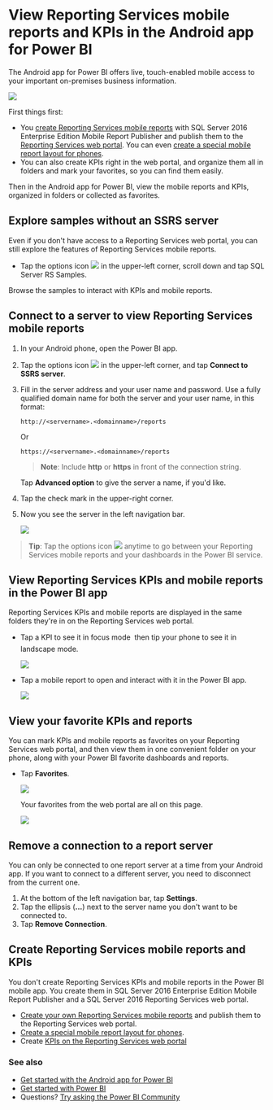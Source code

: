 <properties 
   pageTitle="View Reporting Services mobile reports and KPIs in the Android app"
   description="The Android app for Power BI offers live, touch-enabled mobile access to your important on-premises business information."
   services="powerbi" 
   documentationCenter="" 
   authors="maggiesMSFT" 
   manager="erikre" 
   backup=""
   editor=""
   tags=""
   qualityFocus="no"
   qualityDate=""/>
 
<tags
   ms.service="powerbi"
   ms.devlang="NA"
   ms.topic="article"
   ms.tgt_pltfrm="NA"
   ms.workload="powerbi"
   ms.date="12/13/2016"
   ms.author="maggies"/>

# View Reporting Services mobile reports and KPIs in the Android app for Power BI 
The Android app for Power BI offers live, touch-enabled mobile access to your important on-premises business information. 

![](media/powerbi-mobile-android-kpis-mobile-reports/pbi_ssrs_and_foldrs.png)

First things first:

-  You [create Reporting Services mobile reports](https://msdn.microsoft.com/library/mt652547.aspx) with SQL Server 2016 Enterprise Edition Mobile Report Publisher and publish them to the [Reporting Services web portal](https://msdn.microsoft.com/library/mt637133.aspx). You can even [create a special mobile report layout for phones](https://msdn.microsoft.com/library/mt703702.aspx). 
-   You can also create KPIs right in the web portal, and organize them all in folders and mark your favorites, so you can find them easily. 

Then in the Android app for Power BI, view the mobile reports and KPIs, organized in folders or collected as favorites. 

## Explore samples without an SSRS server

Even if you don't have access to a Reporting Services web portal, you can still explore the features of Reporting Services mobile reports. 

-  Tap the options icon ![](media/powerbi-mobile-android-kpis-mobile-reports/pbi_and_menuiconbordr.png) in the upper-left corner, scroll down and tap SQL Server RS Samples.

Browse the samples to interact with KPIs and mobile reports.

## Connect to a server to view Reporting Services mobile reports 

1.  In your Android phone, open the Power BI app.
  
3. Tap the options icon ![](media/powerbi-mobile-android-kpis-mobile-reports/pbi_and_menuiconbordr.png) in the upper-left corner, and tap **Connect to SSRS server**.

4. Fill in the server address and your user name and password. Use a fully qualified domain name for both the server and your user name,  in this format:

     `http://<servername>.<domainname>/reports`

     Or

     `https://<servername>.<domainname>/reports`
     
     >**Note**: Include **http** or **https** in front of the connection string.

    Tap **Advanced option** to give the server a name, if you'd like.

3. Tap the check mark in the upper-right corner.

5.  Now you see the server in the left navigation bar.

    ![](media/powerbi-mobile-android-kpis-mobile-reports/pbi_ssrs_server.png)

>**Tip**: Tap the options icon ![](media/powerbi-mobile-android-kpis-mobile-reports/pbi_and_menuiconbordr.png) anytime to go between your Reporting Services mobile reports and your dashboards in the Power BI service. 

## View Reporting Services KPIs and mobile reports in the Power BI app

Reporting Services KPIs and mobile reports are displayed in the same folders they're in on the Reporting Services web portal. 

- Tap a KPI to see it in focus mode &#151; then tip your phone to see it in landscape mode.

    ![](media/powerbi-mobile-android-kpis-mobile-reports/pbi_and_ssrs_tilelndscpbrdr.png)

- Tap a mobile report to open and interact with it in the Power BI app.

    ![](media/powerbi-mobile-android-kpis-mobile-reports/pbi_and_ssrs_rpt.png)

## View your favorite KPIs and reports

You can mark KPIs and mobile reports as favorites on your Reporting Services web portal, and then view them in one convenient folder on your phone, along with your Power BI favorite dashboards and reports.

-  Tap **Favorites**.

    ![](media/powerbi-mobile-android-kpis-mobile-reports/pbi_and_ssrs_favemenu.png)
   
    Your favorites from the web portal are all on this page.

    ![](media/powerbi-mobile-android-kpis-mobile-reports/power-bi-android-ssrs-favorites.png)

## Remove a connection to a report server

You can only be connected to one report server at a time from your Android app. If you want to connect to a different server, you need to disconnect from the current one.

1. At the bottom of the left navigation bar, tap **Settings**.
2. Tap the ellipsis (**...**) next to the server name you don't want to be connected to.
3. Tap **Remove Connection**.


## Create Reporting Services mobile reports and KPIs

You don't create Reporting Services KPIs and mobile reports in the Power BI mobile app. You create them in SQL Server 2016 Enterprise Edition Mobile Report Publisher and a SQL Server 2016 Reporting Services web portal.

- [Create your own Reporting Services mobile reports](https://msdn.microsoft.com/library/mt652547.aspx) and publish them to the Reporting Services web portal.
- [Create a special mobile report layout for phones](https://msdn.microsoft.com/library/mt703702.aspx).
- Create [KPIs on the Reporting Services web portal](https://msdn.microsoft.com/library/mt683632.aspx)

### See also  
- [Get started with the Android app for Power BI](powerbi-mobile-android-app-get-started.md)  
- [Get started with Power BI](powerbi-service-get-started.md)  
- Questions? [Try asking the Power BI Community](http://community.powerbi.com/)

